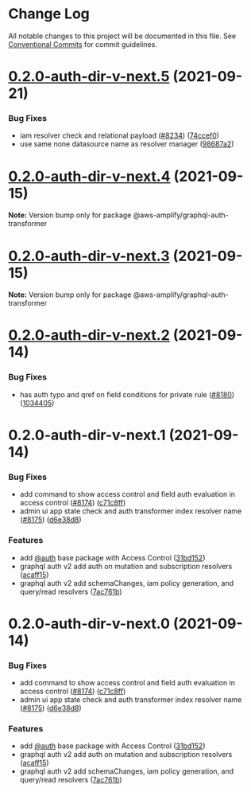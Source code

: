 # Change Log

All notable changes to this project will be documented in this file.
See [Conventional Commits](https://conventionalcommits.org) for commit guidelines.

# [0.2.0-auth-dir-v-next.5](https://github.com/aws-amplify/amplify-cli/compare/@aws-amplify/graphql-auth-transformer@0.2.0-auth-dir-v-next.4...@aws-amplify/graphql-auth-transformer@0.2.0-auth-dir-v-next.5) (2021-09-21)


### Bug Fixes

* iam resolver check and relational payload ([#8234](https://github.com/aws-amplify/amplify-cli/issues/8234)) ([74ccef0](https://github.com/aws-amplify/amplify-cli/commit/74ccef041a22e92a501f2cedd3bacb4f5bfc1cc6))
* use same none datasource name as resolver manager ([98687a2](https://github.com/aws-amplify/amplify-cli/commit/98687a22fc5ff8ee4bd64a268d5aaf3e0a3942e8))





# [0.2.0-auth-dir-v-next.4](https://github.com/aws-amplify/amplify-cli/compare/@aws-amplify/graphql-auth-transformer@0.2.0-auth-dir-v-next.3...@aws-amplify/graphql-auth-transformer@0.2.0-auth-dir-v-next.4) (2021-09-15)

**Note:** Version bump only for package @aws-amplify/graphql-auth-transformer





# [0.2.0-auth-dir-v-next.3](https://github.com/aws-amplify/amplify-cli/compare/@aws-amplify/graphql-auth-transformer@0.2.0-auth-dir-v-next.2...@aws-amplify/graphql-auth-transformer@0.2.0-auth-dir-v-next.3) (2021-09-15)

**Note:** Version bump only for package @aws-amplify/graphql-auth-transformer





# [0.2.0-auth-dir-v-next.2](https://github.com/aws-amplify/amplify-cli/compare/@aws-amplify/graphql-auth-transformer@0.2.0-auth-dir-v-next.1...@aws-amplify/graphql-auth-transformer@0.2.0-auth-dir-v-next.2) (2021-09-14)


### Bug Fixes

* has auth typo and qref on field conditions for private rule ([#8180](https://github.com/aws-amplify/amplify-cli/issues/8180)) ([1034405](https://github.com/aws-amplify/amplify-cli/commit/1034405d096182f2ae73984416fdaddeee762b64))





# 0.2.0-auth-dir-v-next.1 (2021-09-14)


### Bug Fixes

* add command to show access control and field auth evaluation in access control ([#8174](https://github.com/aws-amplify/amplify-cli/issues/8174)) ([c71c8ff](https://github.com/aws-amplify/amplify-cli/commit/c71c8ff4950dd07478d7c16d42a6dc96518fc97d))
* admin ui app state check and auth transformer index resolver name ([#8175](https://github.com/aws-amplify/amplify-cli/issues/8175)) ([d6e38d8](https://github.com/aws-amplify/amplify-cli/commit/d6e38d87d1d82b05679ddd602ddc514eb1d1cf87))


### Features

* add [@auth](https://github.com/auth) base package with Access Control ([31bd152](https://github.com/aws-amplify/amplify-cli/commit/31bd15276e3bf2e86f5b188bf581d3abbf7ab223))
* graphql auth v2 add auth on mutation and subscription resolvers ([acaff15](https://github.com/aws-amplify/amplify-cli/commit/acaff150efa7da285330e718aaf3fc36cae465d8))
* graphql auth v2 add schemaChanges, iam policy generation, and query/read resolvers ([7ac761b](https://github.com/aws-amplify/amplify-cli/commit/7ac761b422c23f09eea2602f147ebfd6052e5c80))





# 0.2.0-auth-dir-v-next.0 (2021-09-14)


### Bug Fixes

* add command to show access control and field auth evaluation in access control ([#8174](https://github.com/aws-amplify/amplify-cli/issues/8174)) ([c71c8ff](https://github.com/aws-amplify/amplify-cli/commit/c71c8ff4950dd07478d7c16d42a6dc96518fc97d))
* admin ui app state check and auth transformer index resolver name ([#8175](https://github.com/aws-amplify/amplify-cli/issues/8175)) ([d6e38d8](https://github.com/aws-amplify/amplify-cli/commit/d6e38d87d1d82b05679ddd602ddc514eb1d1cf87))


### Features

* add [@auth](https://github.com/auth) base package with Access Control ([31bd152](https://github.com/aws-amplify/amplify-cli/commit/31bd15276e3bf2e86f5b188bf581d3abbf7ab223))
* graphql auth v2 add auth on mutation and subscription resolvers ([acaff15](https://github.com/aws-amplify/amplify-cli/commit/acaff150efa7da285330e718aaf3fc36cae465d8))
* graphql auth v2 add schemaChanges, iam policy generation, and query/read resolvers ([7ac761b](https://github.com/aws-amplify/amplify-cli/commit/7ac761b422c23f09eea2602f147ebfd6052e5c80))
